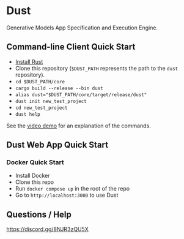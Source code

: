 # Dust

Generative Models App Specification and Execution Engine.


## Command-line Client Quick Start

- [Install Rust](https://www.rust-lang.org/tools/install)
- Clone this repository (`$DUST_PATH` represents the path to the `dust` repository).
- `cd $DUST_PATH/core`
- `cargo build --release --bin dust`
- `alias dust="$DUST_PATH/core/target/release/dust"`
- `dust init new_test_project`
- `cd new_test_project`
- `dust help`

See the [video demo](https://demo.dust.tt) for an explanation of the commands.

## Dust Web App Quick Start

### Docker Quick Start

- Install Docker
- Clone this repo
- Run `docker compose up` in the root of the repo
- Go to `http://localhost:3000` to use Dust

## Questions / Help

https://discord.gg/8NJR3zQU5X
